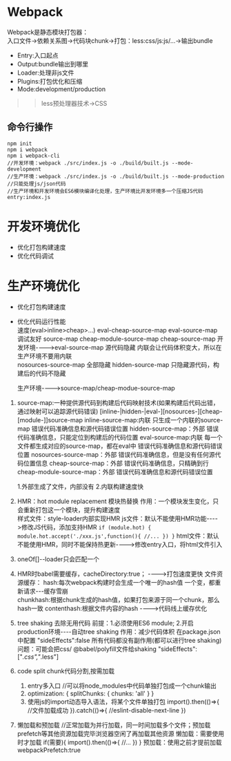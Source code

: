 # Webpack   
Webpack是静态模块打包器：   
入口文件->依赖关系图->代码块chunk->打包：less:css/js:js/...->输出bundle    
- Entry:入口起点  
- Output:bundle输出到哪里   
- Loader:处理非js文件   
- Plugins:打包优化和压缩   
- Mode:development/production   
>> less预处理器技术->CSS   
## 命令行操作   
```
npm init 
npm i webpack  
npm i webpack-cli  
//开发环境：webpack ./src/index.js -o ./build/built.js --mode-development  
//生产环境：webpack ./src/index.js -o ./build/built.js --mode-production
//只能处理js/json代码   
//生产环境和开发环境会ES6模块编译化处理，生产环境比开发环境多一个压缩JS代码   
entry:index.js   
```
# 开发环境优化  
- 优化打包构建速度    
- 优化代码调试  

# 生产环境优化  
- 优化打包构建速度  
- 优化代码运行性能  
    速度(eval>inline>cheap>...)
        eval-cheap-source-map
        eval-source-map
    调试友好
        source-map
        cheap-module-source-map
        cheap-source-map
    开发环境---->eval-source-map
    源代码隐藏
        内联会让代码体积变大，所以在生产环境不要用内联  
        nosources-source-map 全部隐藏
        hidden-source-map 只隐藏源代码，构建后的代码不隐藏

    生产环境---->source-map/cheap-modue-source-map

1. source-map:一种提供源代码到构建后代码映射技术(如果构建后代码出错，通过映射可以追踪源代码错误)
    [inline-|hidden-|eval-][nosources-][cheap-[module-]]source-map
    inline-source-map:内联    只生成一个内联的source-map   错误代码准确信息和源代码错误位置
    hidden-source-map：外部                               错误代码准确信息，只能定位到构建后的代码位置
    eval-source-map:内联     每一个文件都生成对应的source-map，都在eval中     错误代码准确信息和源代码错误位置
    nosources-source-map：外部                          错误代码准确信息，但是没有任何源代码位置信息
    cheap-source-map：外部                                错误代码准确信息，只精确到行
    cheap-module-source-map：外部                         错误代码准确信息和源代码错误位置

    1.外部生成了文件，内部没有  2.内联构建速度快
2. HMR：hot module replacement 模块热替换
    作用：一个模块发生变化，只会重新打包这一个模块，提升构建速度  
        样式文件：style-loader内部实现HMR
        js文件：默认不能使用HMR功能---->修改JS代码，添加支持HMR
        ```
            if (module.hot) {
                module.hot.accept('./xxx.js',function(){
                    //...
                })
            }
        ```
        html文件：默认不能使用HMR，同时不能保持热更新---->修改entry入口，将html文件引入    


1. oneOf[]--loader只会匹配一个  
2. HMR时babel需要缓存，cacheDirectory:true；
    ---->打包速度更快
    文件资源缓存：
    hash:每次webpack构建时会生成一个唯一的hash值
        一个变，都重新请求---缓存雪崩  
    chunkhash:根据chunk生成的hash值，如果打包来源于同一个chunk，那么hash一致
    contenthash:根据文件内容的hash
    ---->代码线上缓存优化
3. tree shaking 
    去除无用代码
    前提：1.必须使用ES6 module; 2.开启production环境----自动tree shaking
    作用：减少代码体积
    在package.json中配置
        "sideEffects":false 所有代码都没有副作用(都可以进行tree shaking)
        问题：可能会把css/ @babel/polyfill文件给shaking
        "sideEffects":["*.css","*.less"]
4. code split 
    chunk代码分割,按需加载
    1. entry多入口
    //可以将node_modules中代码单独打包成一个chunk输出    
    2. optimization: {
        splitChunks: {
            chunks: 'all'
        }
    }
    3. 使用js的import动态导入语法，将某个文件单独打包
        import().then(()=>{
            //文件加载成功
        }).catch(()=>{
            //eslint-disable-next-line
        })
5. 懒加载和预加载
//正常加载为并行加载，同一时间加载多个文件；预加载prefetch等其他资源加载完毕浏览器空闲了再加载其他资源
    懒加载：需要使用时才加载
        if(需要){
            import().then(()=>{
                //...
            }) 
        }
    预加载：使用之前才提前加载
        webpackPrefetch:true